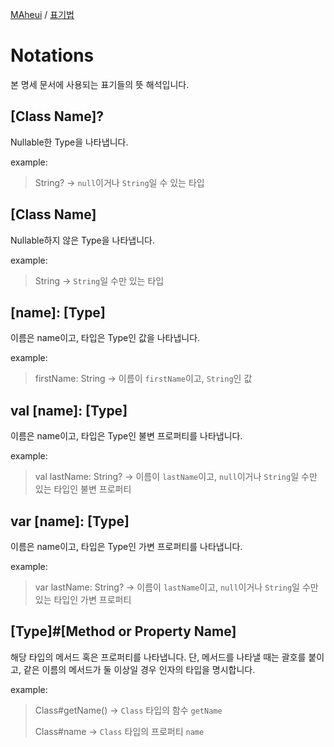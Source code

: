 [MAheui](./README.md) / [표기법](./Notations.md/)

# Notations

본 명세 문서에 사용되는 표기들의 뜻 해석입니다.

## \[Class Name\]?

Nullable한 Type을 나타냅니다.

example:
> String?
> →
> `null`이거나 `String`일 수 있는 타입

## \[Class Name\]

Nullable하지 않은 Type을 나타냅니다.

example:
> String
> →
> `String`일 수만 있는 타입

## \[name\]: \[Type\]

이름은 name이고, 타입은 Type인 값을 나타냅니다.

example:
> firstName: String
> →
> 이름이 `firstName`이고, `String`인 값

## val \[name\]: \[Type\]

이름은 name이고, 타입은 Type인 불변 프로퍼티를 나타냅니다.

example:
> val lastName: String?
> →
> 이름이 `lastName`이고, `null`이거나 `String`일 수만 있는 타입인 불변 프로퍼티

## var \[name\]: \[Type\]

이름은 name이고, 타입은 Type인 가변 프로퍼티를 나타냅니다.

example:
> var lastName: String?
> →
> 이름이 `lastName`이고, `null`이거나 `String`일 수만 있는 타입인 가변 프로퍼티

## \[Type\]#\[Method or Property Name\]

해당 타입의 메서드 혹은 프로퍼티를 나타냅니다.
단, 메서드를 나타낼 때는 괄호를 붙이고,
같은 이름의 메서드가 둘 이상일 경우 인자의 타입을 명시합니다.

example:
> Class#getName()
> →
> `Class` 타입의 함수 `getName`
>
> Class#name
> →
> `Class` 타입의 프로퍼티 `name`
